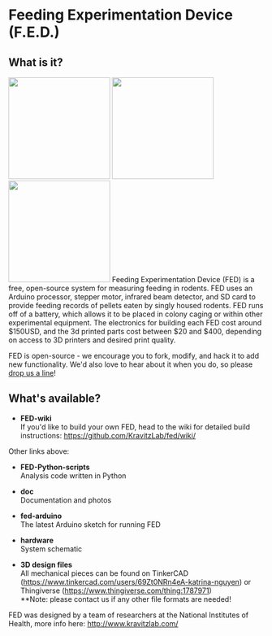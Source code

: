 # Feeding Experimentation Device (F.E.D.)
## What is it?
<img src="https://github.com/KravitzLab/FED/blob/master/doc/photos/FED%20front3.jpg" height="200">
<img src="https://github.com/KravitzLab/FED/blob/master/doc/FED%20gif%202.gif" height="200">
<img src="https://github.com/KravitzLab/FED/blob/master/doc/FED%20gif%203.gif" height="200">  
Feeding Experimentation Device (FED) is a free, open-source system for measuring feeding in rodents. FED uses an Arduino processor, 
stepper motor, infrared beam detector, and SD card to provide feeding records of pellets eaten by singly housed rodents. FED runs off of a battery, which allows it to be placed in colony caging or within other experimental equipment. The electronics for building each FED cost around $150USD, and the 3d printed parts cost between $20 and $400, depending on access to 3D printers and desired print quality. 

FED is open-source - we encourage you to fork, modify, and hack it to add new functionality. We'd also love to hear about it when you do, so please <a href="mailto:lex.kravitz@nih.gov">drop us a line</a>!

## What's available?
+ <b> FED-wiki </b>  
If you'd like to build your own FED, head to the wiki for detailed build instructions: https://github.com/KravitzLab/fed/wiki/

Other links above:
+ <b>FED-Python-scripts</b>  
Analysis code written in Python

+ <b>doc</b>  
Documentation and photos

+ <b>fed-arduino</b>  
The latest Arduino sketch for running FED

+ <b>hardware</b>  
System schematic

+ <b>3D design files</b>  
All mechanical pieces can be found on TinkerCAD (https://www.tinkercad.com/users/69Zt0NRn4eA-katrina-nguyen) or Thingiverse (https://www.thingiverse.com/thing:1787971)  
**Note: please contact us if any other file formats are needed!

FED was designed by a team of researchers at the National Institutes of Health, more info here: http://www.kravitzlab.com/


